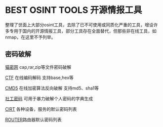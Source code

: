 # BEST OSINT TOOLS 开源情报工具
整理了世面上大部分osint工具，去除了已不可使用或同质化严重的工具，增设许多专用于国内的开源情报工具，部分工具存在全面替代，但那些非在线工具，如nmap，在这里不予列举。
## 密码破解

[猫密网](https://www.catpasswd.com/)  cap,rar,zip等文件密码破解

[CTF](http://www.hiencode.com/) 在线编码解码 支持base,hex等

[CMD5](https://cmd5.com/) 在线加密算法反向破解 支持md5、sha1等

[社工密码](https://www.shentoushi.top/tools/distplus/index.html) 可用于暴力破解个人密码的字典生成

[CIRT](https://cirt.net/passwords) 各种设备，服务的默认密码列表

[ROUTER](https://www.routerpasswords.com/)路由器默认密码列表

